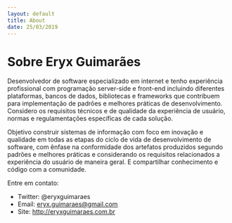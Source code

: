 ```yaml
---
layout: default
title: About
date: 25/03/2019
---
```

# Sobre Eryx Guimarães

Desenvolvedor de software especializado em internet e tenho experiência profissional com programação server-side e front-end incluindo diferentes plataformas, bancos de dados, bibliotecas e frameworks que contribuem para implementação de padrões e
melhores práticas de desenvolvimento. Considero os requisitos técnicos e de qualidade da experiência de usuário, normas e regulamentações específicas de cada solução.

Objetivo construir sistemas de informação com foco em inovação e qualidade em todas as etapas do ciclo de vida de desenvolvimento de software, com ênfase na conformidade dos artefatos produzidos segundo padrões e melhores práticas e considerando os requisitos relacionados a experiência do usuário de maneira geral. E compartilhar conhecimento e código com a comunidade.

Entre em contato:

* Twitter: @eryxguimaraes
* Email: eryx.guimaraes@gmail.com
* Site: http://eryxguimaraes.com.br
